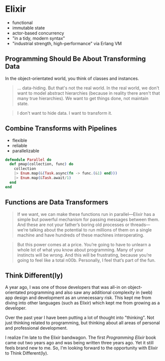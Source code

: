 # Elixir

* functional
* immutable state
* actor-based concurrency
* "in a tidy, modern syntax"
* "industrial strength, high-performance" via Erlang VM

## Programming Should Be About Transforming Data

In the object-orientated world, you think of classes and instances.

> ... data-hiding. But that's not the real world. In the real world, we don't want to model abstract hierarchies (because in reality there aren't that many true hierarchies). We want to get things done, not maintain state.

> I don't want to hide data. I want to transform it.

## Combine Transforms with Pipelines

* flexible
* reliable
* parallelizable

```Elixir
defmodule Parallel do
  def pmap(collection, func) do
    collection
    |> Enum.map(&(Task.async(fn -> func.(&1) end)))
    |> Enum.map(&Task.await/1)
  end
end
```

## Functions are Data Transformers

> If we want, we can make these functions run in parallel—Elixir has a simple but powerful mechanism for passing messages between them. And these are not your father’s boring old processes or threads—we’re talking about the potential to run millions of them on a single machine and have hundreds of these machines interoperating.

> But this power comes at a price. You’re going to have to unlearn a whole lot of what you know about programming. Many of your instincts will be wrong. And this will be frustrating, because you’re going to feel like a total n00b.
Personally, I feel that’s part of the fun.

## Think Different(ly)

A year ago, I was one of those developers that was all-in on object-orientated programming and also saw any additional complexity in (web) app design and development as an unnecessary risk. This kept me from diving into other languages (such as Elixir) which kept me from growing as a developer.

Over the past year I have been putting a lot of thought into "thinking". Not just thinking related to programming, but thinking about all areas of personal and professional development.

I realize I'm late to the Elixir bandwagon. The first _Programming Elixir_ book came out two years ago and was being written three years ago. Yet it still feels brand new to me. So, I'm looking forward to the opportunity with Elixir to Think Different(ly).

